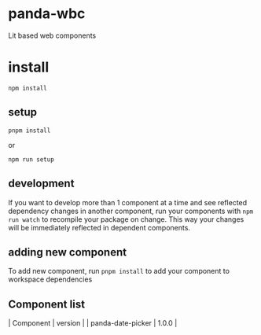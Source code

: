 # panda-wbc
Lit based web components

# install
```npm install```

## setup
```pnpm install```

or

```npm run setup```

## development
If you want to develop more than 1 component at a time and see reflected dependency changes in another component, run your components with ```npm run watch``` to recompile your package on change. This way your changes will be immediately reflected in dependent components.

## adding new component
To add new component, run ```pnpm install``` to add your component to workspace dependencies

## Component list

| Component | version |
| panda-date-picker | 1.0.0 |